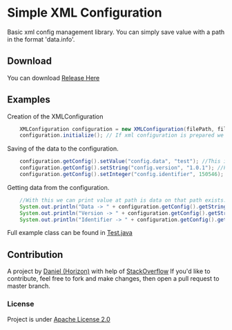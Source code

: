 # Simple XML Configuration
 Basic xml config management library. You can simply save value with a path in the format 'data.info'.

## Download
You can download [Release Here](https://github.com/zMamutCZz/Simple-XML-Library/releases/tag/1.0)

## Examples

Creation of the XMLConfiguration
```java
    XMLConfiguration configuration = new XMLConfiguration(filePath, fileName); //Firstly we need to create XMLConfiguration
    configuration.initialize(); // If xml configuration is prepared we can initialize it.
```

Saving of the data to the configuration.
```java
    configuration.getConfig().setValue("config.data", "test"); //This is used for setting the value.
    configuration.getConfig().setString("config.version", "1.0.1"); //First parameter is the is the path to the value
    configuration.getConfig().setInteger("config.identifier", 150546); //And the second parameter is the value itself.
```

Getting data from the configuration.
```java
    //With this we can print value at path is data on that path exists.
    System.out.println("Data -> " + configuration.getConfig().getString("config.data"));
    System.out.println("Version -> " + configuration.getConfig().getString("config.version"));
    System.out.println("Identifier -> " + configuration.getConfig().getInteger("config.identifier"));
```

Full example class can be found in [Test.java](https://github.com/zMamutCZz/Simple-XML-Library/blob/main/src/test/java/com/horizon/Test.java)
## Contribution

A project by [Daniel (Horizon)](https://github.com/zMamutCZz) with help of [StackOverflow](https://stackoverflow.com/)
If you'd like to contribute, feel free to fork and make changes, then open a pull request to master branch.

### License
Project is under [Apache License 2.0](https://github.com/zMamutCZz/Simple-XML-Library/blob/main/LICENSE)
